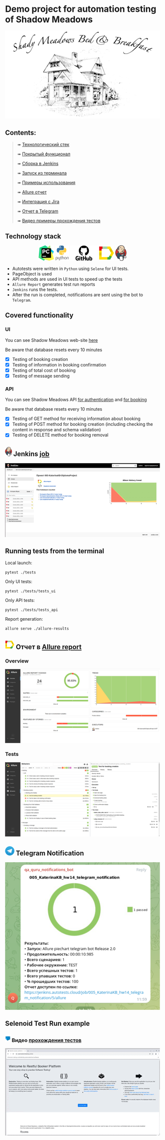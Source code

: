 # Demo project for automation testing of Shadow Meadows
<p align="center">
<img title="Shadow_Meadows_pic" src="images/Shadow_meadows.png">
</p>

##  Contents:

> ➠ [Технологический стек](#classical_building-технологический-стек)
>
> ➠ [Покрытый функционал](#earth_africa-покрытый-функционал)
>
> ➠ [Сборка в Jenkins](#earth_africa-Jenkins-job)
>
> ➠ [Запуск из терминала](#earth_africa-Запуск-тестов-из-терминала)
>
> ➠ [Примеры использования](#earth_africa-Allure-отчет)
>
> ➠ [Allure отчет](#earth_africa-Allure-отчет)
> 
> ➠ [Интеграция с Jira](#earth_africa-Allure-отчет)
>
> ➠ [Отчет в Telegram](#earth_africa-Уведомление-в-Telegram-при-помощи-бота)
>
> ➠ [Видео примеры прохождения тестов](#earth_africa-Примеры-видео-о-прохождении-тестов)

  
## Technology stack

<p align="center">
<a href="https://www.jetbrains.com/pycharm/"><img src="images/PyCharm_Icon.png" height="50"  alt="PyCharm"/></a>
<a href="https://www.python.org/"><img src="images/python.png"  height="50"  alt="Python"/></a>
<a href="https://github.com/"><img src="images/GitHub.png"  height="50"  alt="Github"/></a>
<a href="https://github.com/allure-framework/allure2"><img src="images/allure.png" height="50"  alt="Allure"/></a>
<a href="https://www.jenkins.io/"><img src="images/Jenkins.png" height="50"  alt="Jenkins"/></a> 
</p>

- Autotests were written in <code>Python</code> using <code>Selene</code> for UI tests.
- PageObject is used
- API methods are used in UI tests to speed up the tests
- <code>Allure Report</code> generates test run reports
- <code>Jenkins</code> runs the tests. 
- After the run is completed, notifications are sent using the bot to <code>Telegram</code>.

## Covered functionality

### UI
You can see Shadow Meadows web-site <a href="https://automationintesting.online/#">here</a>

Be aware that database resets every 10 minutes

- [x] Testing of booking creation
- [x] Testing of information in booking confirmation
- [x] Testing of total cost of booking
- [x] Testing of message sending

### API
You can see Shadow Meadows API <a href="https://automationintesting.online/auth/swagger-ui/index.html#/">for authentication</a> and <a href="https://automationintesting.online/booking/swagger-ui/index.html#/">for booking</a>

Be aware that database resets every 10 minutes

- [x] Testing of GET method for receiving information about booking
- [x] Testing of POST method for booking creation (including checking the content in response and schema validation)
- [x] Testing of DELETE method for booking removal

## <img src="images/Jenkins.png" height="30"  alt="Jenkins"/></a> Jenkins <a target="_blank" href="https://jenkins.autotests.cloud/job/005-KaterinaKB-DiplomaProject/"> job </a>
<p align="center">
<a href="https://jenkins.autotests.cloud/job/005-KaterinaKB-DiplomaProject/"><img src="images/JenkinsJob.png" alt="Jenkins"/></a>
</p>

##  Running tests from the terminal
Local launch:
```
pytest ./tests
```

Only UI tests:
```
pytest ./tests/tests_ui
```

Only API tests:
```
pytest ./tests/tests_api
```

Report generation:
```
allure serve ./allure-results
```
## <img src="images/allure.png" height="30"  alt="Allure"/></a> Отчет в <a target="_blank" href="https://jenkins.autotests.cloud/job/005-KaterinaKB-DiplomaProject/11/allure/">Allure report</a>

###  Overview
<p align="center">
<img title="Allure Overview Dashboard" src="images/AllureReportOverview.png">
</p>


### Tests
<p align="center">
<img title="Allure Tests" src="images/AllureReportTests.png">
</p>


## <img src="images/telegram.png" height="30"  alt="Allure"/></a> Telegram Notification


<p align="center">
<img title="Allure Overview Dashboard" src="images/ReportFromBot.png" >
</p>

## Selenoid Test Run example
### <img src="images/selenoid.svg" height="25" alt="Jenkins"/></a> Видео <a target="_blank" href="https://selenoid.autotests.cloud/video/ef6f0961cd61bebe69b39d6591b8a072.mp4">прохождения тестов </a>
<p align="center">
<img title="selenoid test run" src="images/VideoWithTestRun.gif">
</p>